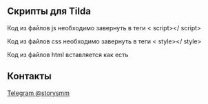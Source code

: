 
## Скрипты для Tilda

Код из файлов js необходимо завернуть в теги < script></ script>

Код из файлов css необходимо завернуть в теги < style></ style>

Код из файлов html вставляется как есть

 
## Контакты

[Telegram @storysmm](https://t.me/storysmm)